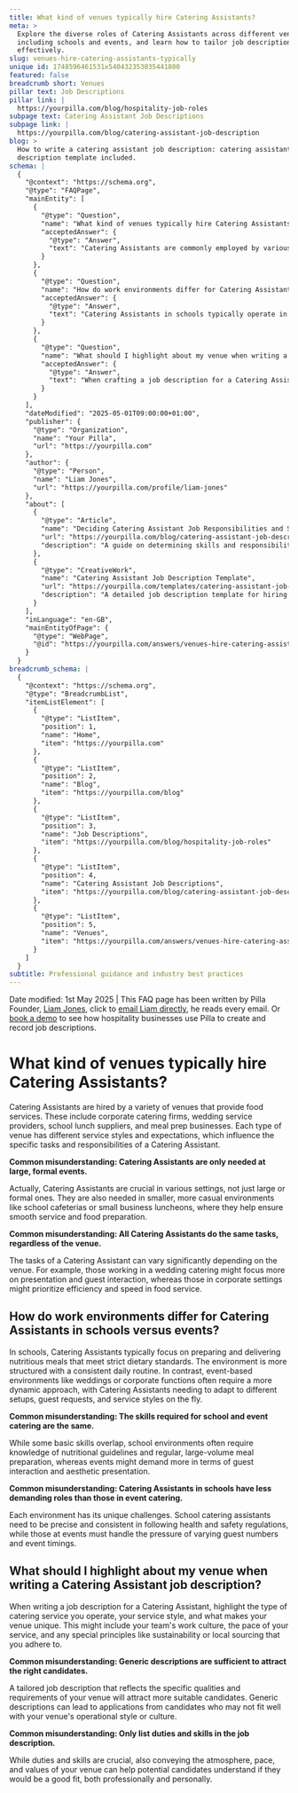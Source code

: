 ```yaml
---
title: What kind of venues typically hire Catering Assistants?
meta: >
  Explore the diverse roles of Catering Assistants across different venues,
  including schools and events, and learn how to tailor job descriptions
  effectively.
slug: venues-hire-catering-assistants-typically
unique id: 1748596461531x540432353035441800
featured: false
breadcrumb short: Venues
pillar text: Job Descriptions
pillar link: |
  https://yourpilla.com/blog/hospitality-job-roles
subpage text: Catering Assistant Job Descriptions
subpage link: |
  https://yourpilla.com/blog/catering-assistant-job-description
blog: >
  How to write a catering assistant job description: catering assistant job
  description template included.
schema: |
  {
    "@context": "https://schema.org",
    "@type": "FAQPage",
    "mainEntity": [
      {
        "@type": "Question",
        "name": "What kind of venues typically hire Catering Assistants?",
        "acceptedAnswer": {
          "@type": "Answer",
          "text": "Catering Assistants are commonly employed by various venues that offer food services. These venues range from corporate catering firms, wedding service providers, and school lunch suppliers to meal prep companies. Each venue dictates different service styles and responsibilities, shaping the roles of a Catering Assistant accordingly."
        }
      },
      {
        "@type": "Question",
        "name": "How do work environments differ for Catering Assistants in schools versus events?",
        "acceptedAnswer": {
          "@type": "Answer",
          "text": "Catering Assistants in schools typically operate in a structured environment with a regular routine, focusing on delivering nutritious meals that adhere to dietary standards. In contrast, those working at events, such as weddings or corporate functions, face a more dynamic setting where they need to adapt to various guest requirements and service styles."
        }
      },
      {
        "@type": "Question",
        "name": "What should I highlight about my venue when writing a Catering Assistant job description?",
        "acceptedAnswer": {
          "@type": "Answer",
          "text": "When crafting a job description for a Catering Assistant, it is important to specify the type of catering services, the unique style of service, and distinguishing features of your venue such as team culture, pace of service, and commitments to principles like sustainability or local sourcing."
        }
      }
    ],
    "dateModified": "2025-05-01T09:00:00+01:00",
    "publisher": {
      "@type": "Organization",
      "name": "Your Pilla",
      "url": "https://yourpilla.com"
    },
    "author": {
      "@type": "Person",
      "name": "Liam Jones",
      "url": "https://yourpilla.com/profile/liam-jones"
    },
    "about": [
      {
        "@type": "Article",
        "name": "Deciding Catering Assistant Job Responsibilities and Skills",
        "url": "https://yourpilla.com/blog/catering-assistant-job-description",
        "description": "A guide on determining skills and responsibilities necessary for a Catering Assistant tailored to specific catering settings."
      },
      {
        "@type": "CreativeWork",
        "name": "Catering Assistant Job Description Template",
        "url": "https://yourpilla.com/templates/catering-assistant-job-description",
        "description": "A detailed job description template for hiring Catering Assistants, highlighting specific requirements and venue characteristics."
      }
    ],
    "inLanguage": "en-GB",
    "mainEntityOfPage": {
      "@type": "WebPage",
      "@id": "https://yourpilla.com/answers/venues-hire-catering-assistants-typically"
    }
  }
breadcrumb_schema: |
  {
    "@context": "https://schema.org",
    "@type": "BreadcrumbList",
    "itemListElement": [
      {
        "@type": "ListItem",
        "position": 1,
        "name": "Home",
        "item": "https://yourpilla.com"
      },
      {
        "@type": "ListItem",
        "position": 2,
        "name": "Blog",
        "item": "https://yourpilla.com/blog"
      },
      {
        "@type": "ListItem",
        "position": 3,
        "name": "Job Descriptions",
        "item": "https://yourpilla.com/blog/hospitality-job-roles"
      },
      {
        "@type": "ListItem",
        "position": 4,
        "name": "Catering Assistant Job Descriptions",
        "item": "https://yourpilla.com/blog/catering-assistant-job-description"
      },
      {
        "@type": "ListItem",
        "position": 5,
        "name": "Venues",
        "item": "https://yourpilla.com/answers/venues-hire-catering-assistants-typically"
      }
    ]
  }
subtitle: Professional guidance and industry best practices
---
```


Date modified: 1st May 2025 | This FAQ page has been written by Pilla Founder, [Liam Jones](https://yourpilla.com/profile/liam-jones), click to [email Liam directly](https://mailto:liam@yourpilla.com), he reads every email. Or [book a demo](https://calendly.com/pilla/demo) to see how hospitality businesses use Pilla to create and record job descriptions.

# What kind of venues typically hire Catering Assistants?

Catering Assistants are hired by a variety of venues that provide food services. These include corporate catering firms, wedding service providers, school lunch suppliers, and meal prep businesses. Each type of venue has different service styles and expectations, which influence the specific tasks and responsibilities of a Catering Assistant.

**Common misunderstanding: Catering Assistants are only needed at large, formal events.**

Actually, Catering Assistants are crucial in various settings, not just large or formal ones. They are also needed in smaller, more casual environments like school cafeterias or small business luncheons, where they help ensure smooth service and food preparation.

**Common misunderstanding: All Catering Assistants do the same tasks, regardless of the venue.**

The tasks of a Catering Assistant can vary significantly depending on the venue. For example, those working in a wedding catering might focus more on presentation and guest interaction, whereas those in corporate settings might prioritize efficiency and speed in food service.

## How do work environments differ for Catering Assistants in schools versus events?

In schools, Catering Assistants typically focus on preparing and delivering nutritious meals that meet strict dietary standards. The environment is more structured with a consistent daily routine. In contrast, event-based environments like weddings or corporate functions often require a more dynamic approach, with Catering Assistants needing to adapt to different setups, guest requests, and service styles on the fly.

**Common misunderstanding: The skills required for school and event catering are the same.**

While some basic skills overlap, school environments often require knowledge of nutritional guidelines and regular, large-volume meal preparation, whereas events might demand more in terms of guest interaction and aesthetic presentation.

**Common misunderstanding: Catering Assistants in schools have less demanding roles than those in event catering.**

Each environment has its unique challenges. School catering assistants need to be precise and consistent in following health and safety regulations, while those at events must handle the pressure of varying guest numbers and event timings.

## What should I highlight about my venue when writing a Catering Assistant job description?

When writing a job description for a Catering Assistant, highlight the type of catering service you operate, your service style, and what makes your venue unique. This might include your team's work culture, the pace of your service, and any special principles like sustainability or local sourcing that you adhere to.

**Common misunderstanding: Generic descriptions are sufficient to attract the right candidates.**

A tailored job description that reflects the specific qualities and requirements of your venue will attract more suitable candidates. Generic descriptions can lead to applications from candidates who may not fit well with your venue's operational style or culture.

**Common misunderstanding: Only list duties and skills in the job description.**

While duties and skills are crucial, also conveying the atmosphere, pace, and values of your venue can help potential candidates understand if they would be a good fit, both professionally and personally.

